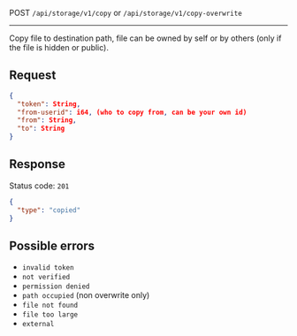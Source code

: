 POST `/api/storage/v1/copy` or `/api/storage/v1/copy-overwrite`

---

Copy file to destination path, file can be owned by self or by others (only if the file is hidden or public).

## Request

```json
{
  "token": String,
  "from-userid": i64, (who to copy from, can be your own id)
  "from": String,
  "to": String
}
```

## Response

Status code: `201`

```json
{
  "type": "copied"
}
```

## Possible errors

- `invalid token`
- `not verified`
- `permission denied`
- `path occupied` (non overwrite only)
- `file not found`
- `file too large`
- `external`
